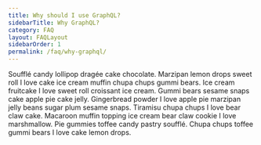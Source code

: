 ```yaml
---
title: Why should I use GraphQL?
sidebarTitle: Why GraphQL?
category: FAQ
layout: FAQLayout
sidebarOrder: 1
permalink: /faq/why-graphql/
---
```


<!-- TODO -->

Soufflé candy lollipop dragée cake chocolate. Marzipan lemon drops sweet roll I love cake ice cream muffin chupa chups gummi bears. Ice cream fruitcake I love sweet roll croissant ice cream. Gummi bears sesame snaps cake apple pie cake jelly. Gingerbread powder I love apple pie marzipan jelly beans sugar plum sesame snaps. Tiramisu chupa chups I love bear claw cake. Macaroon muffin topping ice cream bear claw cookie I love marshmallow. Pie gummies toffee candy pastry soufflé. Chupa chups toffee gummi bears I love cake lemon drops.